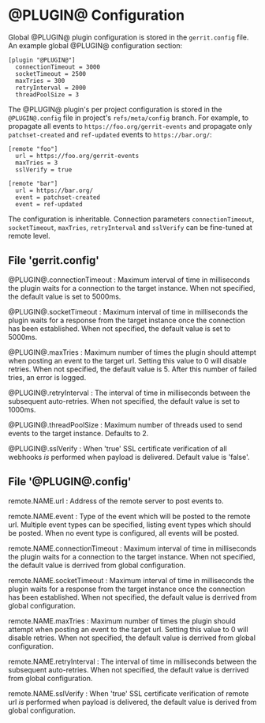 @PLUGIN@ Configuration
=========================

Global @PLUGIN@ plugin configuration is stored in the `gerrit.config` file.
An example global @PLUGIN@ configuration section:

```
[plugin "@PLUGIN@"]
  connectionTimeout = 3000
  socketTimeout = 2500
  maxTries = 300
  retryInterval = 2000
  threadPoolSize = 3
```

The @PLUGIN@ plugin's per project configuration is stored in the
`@PLUGIN@.config` file in project's `refs/meta/config` branch.
For example, to propagate all events to `https://foo.org/gerrit-events`
and propagate only `patchset-created` and `ref-updated` events to
`https://bar.org/`:

```
[remote "foo"]
  url = https://foo.org/gerrit-events
  maxTries = 3
  sslVerify = true

[remote "bar"]
  url = https://bar.org/
  event = patchset-created
  event = ref-updated
```

The configuration is inheritable. Connection parameters
`connectionTimeout`, `socketTimeout`, `maxTries`, `retryInterval` and `sslVerify`
can be fine-tuned at remote level.

File 'gerrit.config'
--------------------

@PLUGIN@.connectionTimeout
:   Maximum interval of time in milliseconds the plugin waits for a connection
    to the target instance. When not specified, the default value is set to 5000ms.

@PLUGIN@.socketTimeout
:   Maximum interval of time in milliseconds the plugin waits for a response from the
    target instance once the connection has been established. When not specified,
    the default value is set to 5000ms.

@PLUGIN@.maxTries
:   Maximum number of times the plugin should attempt when posting an event to
    the target url. Setting this value to 0 will disable retries. When not
    specified, the default value is 5. After this number of failed tries, an
    error is logged.

@PLUGIN@.retryInterval
:   The interval of time in milliseconds between the subsequent auto-retries.
    When not specified, the default value is set to 1000ms.

@PLUGIN@.threadPoolSize
:   Maximum number of threads used to send events to the target instance.
    Defaults to 2.

@PLUGIN@.sslVerify
:   When 'true' SSL certificate verification of all webhooks *is* performed
    when payload is delivered.
    Default value is 'false'.

File '@PLUGIN@.config'
----------------------

remote.NAME.url
: Address of the remote server to post events to.

remote.NAME.event
: Type of the event which will be posted to the remote url. Multiple event
  types can be specified, listing event types which should be posted.
  When no event type is configured, all events will be posted.

remote.NAME.connectionTimeout
: Maximum interval of time in milliseconds the plugin waits for a connection
  to the target instance. When not specified, the default value is derrived
  from global configuration.

remote.NAME.socketTimeout
: Maximum interval of time in milliseconds the plugin waits for a response from the
  target instance once the connection has been established. When not specified,
  the default value is derrived from global configuration.

remote.NAME.maxTries
: Maximum number of times the plugin should attempt when posting an event to
  the target url. Setting this value to 0 will disable retries. When not
  specified, the default value is derrived from global configuration.

remote.NAME.retryInterval
: The interval of time in milliseconds between the subsequent auto-retries.
  When not specified, the default value is derrived from global configuration.

remote.NAME.sslVerify
: When 'true' SSL certificate verification of remote url *is* performed
  when payload is delivered, the default value is derived from global configuration.